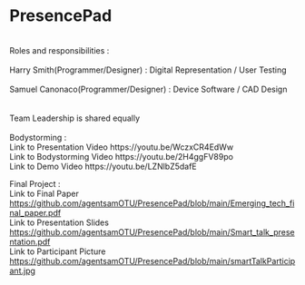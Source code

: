 # PresencePad
<br>
Roles and responsibilities :
<br>
<br>
Harry Smith(Programmer/Designer) : Digital Representation / User Testing
<br>
<br>
Samuel Canonaco(Programmer/Designer) : Device Software / CAD Design
<br>
<br>
<br>
Team Leadership is shared equally
<br>
<br>
Bodystorming :
<br>
Link to Presentation Video https://youtu.be/WczxCR4EdWw
<br>
Link to Bodystorming Video https://youtu.be/2H4ggFV89po
<br>
Link to Demo Video https://youtu.be/LZNlbZ5dafE

Final Project :
<br>
Link to Final Paper https://github.com/agentsamOTU/PresencePad/blob/main/Emerging_tech_final_paper.pdf
<br>
Link to Presentation Slides https://github.com/agentsamOTU/PresencePad/blob/main/Smart_talk_presentation.pdf
<br>
Link to Participant Picture https://github.com/agentsamOTU/PresencePad/blob/main/smartTalkParticipant.jpg
